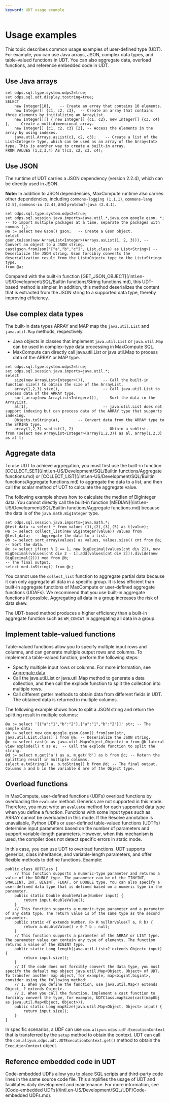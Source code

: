 ```yaml
---
keyword: UDT usage example
---
```


# Usage examples

This topic describes common usage examples of user-defined type \(UDT\). For example, you can use Java arrays, JSON, complex data types, and table-valued functions in UDT. You can also aggregate data, overload functions, and reference embedded code in UDT.

## Use Java arrays

```
set odps.sql.type.system.odps2=true;
set odps.sql.udt.display.tostring=true;
SELECT
    new Integer[10],    -- Create an array that contains 10 elements.
    new Integer[] {c1, c2, c3},  -- Create an array that contains three elements by initializing an ArrayList.
    new Integer[][] { new Integer[] {c1, c2}, new Integer[] {c3, c4} },  -- Create a multidimensional array.
    new Integer[] {c1, c2, c3} [2], -- Access the elements in the array by using indexes.
    java.util.Arrays.asList(c1, c2, c3);    -- Create a list of the List<Integer> type, which can be used as an array of the Array<Int> type. This is another way to create a built-in array.
FROM VALUES (1,2,3,4) AS t(c1, c2, c3, c4);
```

## Use JSON

The runtime of UDT carries a JSON dependency \(version 2.2.4\), which can be directly used in JSON.

**Note:** In addition to JSON dependencies, MaxCompute runtime also carries other dependencies, including `commons-logging (1.1.1)`, `commons-lang (2.5)`, `commons-io (2.4)`, and `protobuf-java (2.4.1)`.

```
set odps.sql.type.system.odps2=true;
set odps.sql.session.java.imports=java.util.*,java,com.google.gson. *; -- To import multiple packages at a time, separate the packages with commas (,).
@a := select new Gson() gson;   -- Create a Gson object.
select 
gson.toJson(new ArrayList<Integer>(Arrays.asList(1, 2, 3))), -- Convert an object to a JSON string.
cast(gson.fromJson('["a","b","c"]', List.class) as List<String>) -- Deserialize the JSON string. Gson forcibly converts the deserialization result from the List<Object> type to the List<String> type.
from @a;
```

Compared with the built-in function [GET\_JSON\_OBJECT](/intl.en-US/Development/SQL/Builtin functions/String functions.md), this UDT-based method is simpler. In addition, this method deserializes the content that is extracted from the JSON string to a supported data type, thereby improving efficiency.

## Use complex data types

The built-in data types ARRAY and MAP map the `java.util.List` and `java.util.Map` methods, respectively.

-   Java objects in classes that implement `java.util.List` or `java.util.Map` can be used in complex-type data processing in MaxCompute SQL.
-   MaxCompute can directly call java.util.List or java.util.Map to process data of the ARRAY or MAP type.

```
set odps.sql.type.system.odps2=true;
set odps.sql.session.java.imports=java.util.*;
select
    size(new ArrayList<Integer>()),        -- Call the built-in function size() to obtain the size of the ArrayList.
    array(1,2,3).size(),                   -- Call java.util.List to process data of the ARRAY type.
    sort_array(new ArrayList<Integer>()),  -- Sort the data in the ArrayList.
    al[1],                                 -- java.util.List does not support indexing but can process data of the ARRAY type that supports indexing.
    Objects.toString(a),        -- Convert data from the ARRAY type to the STRING type.
    array(1,2,3).subList(1, 2)             -- Obtain a sublist.
from (select new ArrayList<Integer>(array(1,2,3)) as al, array(1,2,3) as a) t;
```

## Aggregate data

To use UDT to achieve aggregation, you must first use the built-in function [COLLECT\_SET](/intl.en-US/Development/SQL/Builtin functions/Aggregate functions.md) or [COLLECT\_LIST](/intl.en-US/Development/SQL/Builtin functions/Aggregate functions.md) to aggregate the data to a list, and then call the scalar method of UDT to calculate the aggregate value.

The following example shows how to calculate the median of BigInteger data. You cannot directly call the built-in function [MEDIAN](/intl.en-US/Development/SQL/Builtin functions/Aggregate functions.md) because the data is of the `java.math.BigInteger` type.

```
set odps.sql.session.java.imports=java.math.*;
@test_data := select * from values (1),(2),(3),(5) as t(value);
@a := select collect_list(new BigInteger(value)) values from @test_data;  -- Aggregate the data to a list.
@b := select sort_array(values) as values, values.size() cnt from @a;  -- Sort the data.
@c := select if(cnt % 2 == 1, new BigDecimal(values[cnt div 2]), new BigDecimal(values[cnt div 2 - 1].add(values[cnt div 2])).divide(new BigDecimal(2))) med from @b;
-- The final output.
select med.toString() from @c;
```

You cannot use the `collect_list` function to aggregate partial data because it can only aggregate all data in a specific group. It is less efficient than built-in aggregate functions of MaxCompute or user-defined aggregate functions \(UDAFs\). We recommend that you use built-in aggregate functions if possible. Aggregating all data in a group increases the risk of data skew.

The UDT-based method produces a higher efficiency than a built-in aggregate function such as `WM_CONCAT` in aggregating all data in a group.

## Implement table-valued functions

Table-valued functions allow you to specify multiple input rows and columns, and can generate multiple output rows and columns. To implement a table-valued function, perform the following steps:

-   Specify multiple input rows or columns. For more information, see [Aggregate data](#section_jei_63w_tbz).
-   Call the java.util.List or java.util.Map method to generate a data collection, and then call the explode function to split the collection into multiple rows.
-   Call different getter methods to obtain data from different fields in UDT. The obtained data is returned in multiple columns.

The following example shows how to split a JSON string and return the splitting result in multiple columns:

```
@a := select '[{"a":"1","b":"2"},{"a":"1","b":"2"}]' str; -- The sample data.
@b := select new com.google.gson.Gson().fromJson(str, java.util.List.class) l from @a; -- Deserialize the JSON string.
@c := select cast(e as java.util.Map<Object,Object>) m from @b lateral view explode(l) t as e;  -- Call the explode function to split the string.
@d := select m.get('a') as a, m.get('b') as b from @c; -- Return the splitting result in multiple columns.
select a.toString() a, b.toString() b from @d; -- The final output. Columns a and b in the variable d are of the Object type.
```

## Overload functions

In MaxCompute, user-defined functions \(UDFs\) overload functions by overloading the `evaluate` method. Generics are not supported in this mode. Therefore, you must write an `evaluate` method for each supported data type when you define a function. Functions with some input types such as ARRAY cannot be overloaded in this mode. If the Resolve annotation is unavailable, Python UDFs or user-defined table-valued functions \(UDTFs\) determine input parameters based on the number of parameters and support variable-length parameters. However, when this mechanism is used, the compiler does not detect specific errors in static mode.

In this case, you can use UDT to overload functions. UDT supports generics, class inheritance, and variable-length parameters, and offer flexible methods to define functions. Example:

```
public class UDTClass {
    // This function supports a numeric-type parameter and returns a value of the DOUBLE type. The parameter can be of the TINYINT, SMALLINT, INT, BIGINT, FLOAT, or DOUBLE type. You can also specify a user-defined data type that is defined based on a numeric type in the parameter.
    public static Double doubleValue(Number input) {
        return input.doubleValue();
    }
    // This function supports a numeric-type parameter and a parameter of any data type. The return value is of the same type as the second parameter.
    public static <T extends Number, R> R nullOrValue(T a, R b) {
        return a.doubleValue() > 0 ? b : null;
    }
    // This function supports a parameter of the ARRAY or LIST type. The parameter value can contain any type of elements. The function returns a value of the BIGINT type.
    public static Long length(java.util.List<? extends Object> input) {
        return input.size();
    }
    // If the code does not forcibly convert the data type, you must specify the default map object java.util.Map<Object, Object> of UDT. To transfer another map object, for example, map<bigint,bigint>, consider using the following method:
    // 1. When you define the function, use java.util.Map<? extends Object, ? extends Object>.
    // 2. When you call the function, implement a cast function to forcibly convert the type, for example, UDTClass.mapSize(cast(mapObj as java.util.Map<Object, Object>)).
    public static Long mapSize(java.util.Map<Object, Object> input) {
        return input.size();
    }
}
```

In specific scenarios, a UDF can use `com.aliyun.odps.udf.ExecutionContext` that is transferred by the `setup` method to obtain the context. UDT can call the `com.aliyun.odps.udt.UDTExecutionContext.get()` method to obtain the `ExecutionContext` object.

## Reference embedded code in UDT

Code-embedded UDFs allow you to place SQL scripts and third-party code lines in the same source code file. This simplifies the usage of UDT and facilitates daily development and maintenance. For more information, see [Code-embedded UDFs](/intl.en-US/Development/SQL/UDF/Code-embedded UDFs.md).

